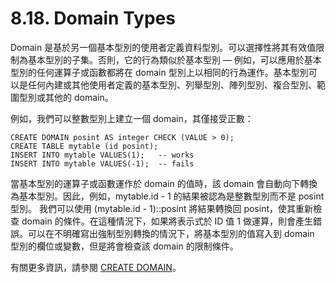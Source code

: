 # 8.18. Domain Types

Domain 是基於另一個基本型別的使用者定義資料型別。可以選擇性將其有效值限制為基本型別的子集。否則，它的行為類似於基本型別 — 例如，可以應用於基本型別的任何運算子或函數都將在 domain 型別上以相同的行為運作。基本型別可以是任何內建或其他使用者定義的基本型別、列舉型別、陣列型別、複合型別、範圍型別或其他的 domain。

例如，我們可以整數型別上建立一個 domain，其僅接受正數：

```
CREATE DOMAIN posint AS integer CHECK (VALUE > 0);
CREATE TABLE mytable (id posint);
INSERT INTO mytable VALUES(1);   -- works
INSERT INTO mytable VALUES(-1);  -- fails
```

當基本型別的運算子或函數運作於 domain 的值時，該 domain 會自動向下轉換為基本型別。因此，例如，mytable.id - 1 的結果被認為是整數型別而不是 posint 型別。 我們可以使用 (mytable.id - 1)::posint 將結果轉換回 posint，使其重新檢查 domain 的條件。在這種情況下，如果將表示式於 ID 值 1 做運算，則會產生錯誤。可以在不明確寫出強制型別轉換的情況下，將基本型別的值寫入到 domain 型別的欄位或變數，但是將會檢查該 domain 的限制條件。

有關更多資訊，請參閱 [CREATE DOMAIN](../../reference/sql-commands/create-domain.md)。
